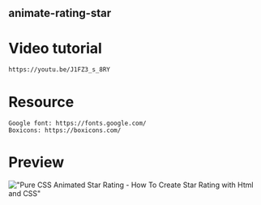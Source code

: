 ## animate-rating-star

##

# Video tutorial

    https://youtu.be/J1FZ3_s_8RY

# Resource

    Google font: https://fonts.google.com/
    Boxicons: https://boxicons.com/

# Preview

!["Pure CSS Animated Star Rating - How To Create Star Rating with Html and CSS"](https://user-images.githubusercontent.com/67447840/147625678-2ab0cb72-6c1a-4eef-8dcc-518a473af737.gif "Pure CSS Animated Star Rating - How To Create Star Rating with Html and CSS")
